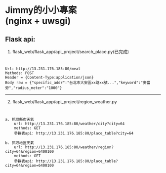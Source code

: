Jimmy的小小專案  
(nginx + uwsgi)
====
Flask api:
-------
1. flask_web/flask_app/api_project/search_place.py(已完成) 
#
    Url: http://13.231.176.185:80/meal  
    Methods: POST  
    Header = {Content-Type:application/json}  
    Body raw = {"specific_addr":"台北市大安區xx路xx號...","keyword":"麥當勞","radius_meter":"1000"} 
-------
2. flask_web/flask_app/api_project/region_weather.py
#
    a. 抓取縣市天氣  
        url: http://13.231.176.185:80/weather/city?city=64  
        methods: GET  
        參數表api: http://13.231.176.185:80/place_table?city=64
    
    b. 抓取地區天氣  
        url: http://13.231.176.185:80/weather/region?city=64&region=6400100  
        methods: GET  
        參數表api: http://13.231.176.185:80/place_table?city=64&region=6400100
